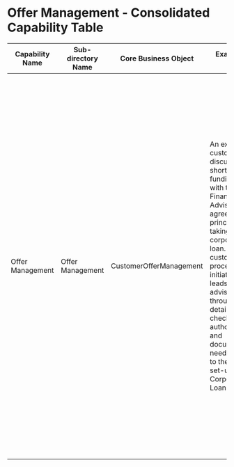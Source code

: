 # Offer Management - Consolidated Capability Table

| Capability Name | Sub-directory Name | Core Business Object | Example of Use | Executive Summary | Key Features |
|---|---|---|---|---|---|
| Offer Management | Offer Management | CustomerOfferManagement | An existing customer has discussed short term funding needs with the Financial Advisor and agreed in principle to taking out a corporate loan. The customer offer process is initiated and leads the advisor through the detailed checks, authorizations and documentation needed prior to the final set-up of the Corporate Loan | This service domain orchestrates the processing of a product offer for a new or established customer. The offer process is defined specifically for the product or service being considered and can include actions such as document checks, collateral allocation, credit assessments, underwriting decisions, regulatory and procedural checks, eligibility checks, the use of internal and external specialist services (such as evaluations and legal advice). | Obtain offer processing requirements for selected product, Confirm customer suitability/eligibility for product, Agree product features, fees and pricing with customer, Obtain documents/signatures and required disclosures, Arrange collateral and obtain underwriting authorizations, Perform any audit and compliance checks, Initiate product set-up |